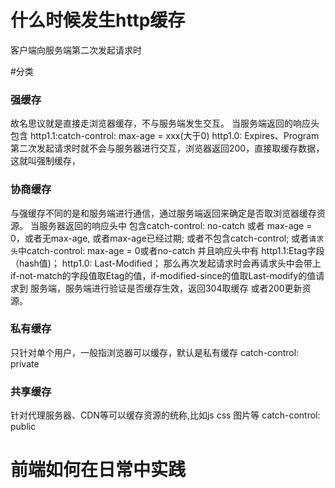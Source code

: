 
# 什么时候发生http缓存
客户端向服务端第二次发起请求时

#分类
### 强缓存
故名思议就是直接走浏览器缓存，不与服务端发生交互。
当服务端返回的响应头包含
http1.1:catch-control: max-age = xxx(大于0)
http1.0: Expires、Program
第二次发起请求时就不会与服务器进行交互，浏览器返回200，直接取缓存数据，这就叫强制缓存，
### 协商缓存
与强缓存不同的是和服务端进行通信，通过服务端返回来确定是否取浏览器缓存资源。
当服务器返回的响应头中
包含catch-control: no-catch 或者 max-age = 0，或者无max-age, 或者max-age已经过期;
或者不包含catch-control;
或者```请求头```中catch-control: max-age = 0或者no-catch
并且响应头中有
http1.1:Etag字段（hash值)；
http1.0: Last-Modified；
那么再次发起请求时会再请求头中会带上if-not-match的字段值取Etag的值，if-modified-since的值取Last-modify的值请求到
服务端，服务端进行验证是否缓存生效，返回304取缓存 或者200更新资源。
### 私有缓存
只针对单个用户，一般指浏览器可以缓存，默认是私有缓存
catch-control: private
### 共享缓存
针对代理服务器、CDN等可以缓存资源的统称,比如js css 图片等
catch-control: public 
# 前端如何在日常中实践



